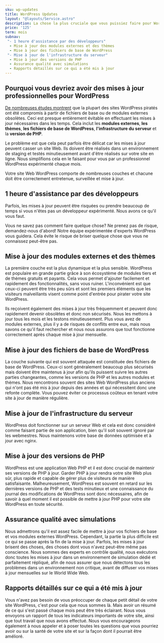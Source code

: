 ```yaml
---
sku: wp-updates
title: WordPress Updates
layout: "@layouts/Service.astro"
description: La chose la plus cruciale que vous puissiez faire pour WordPress est de garder ses modules externes et ses fichiers de base à jour. Nous le faisons pour vous tous les mois, en toute sécurité et efficacement, avec des rapports sur la manière dont les choses se sont passées.
price: '125'
term: mois
subnav:
 "- 1 heure d'assistance par des développeurs"
  - Mise à jour des modules externes et des thèmes
  - Mise à jour des fichiers de base de WordPress
 "- Mise à jour de l'infrastructure du serveur"
  - Mise à jour des versions de PHP
  - Assurance qualité avec simulations
  - Rapports détaillés sur ce qui a été mis à jour
---
```


## Pourquoi vous devriez avoir des mises à jour professionnelles pour WordPress

[De nombreuses études montrent](https://sucuri.net/reports/19-sucuri-2018-hacked-report.pdf) que la plupart des sites WordPress piratés ont été compromis à partir de fichiers de base ou de modules externes obsolètes. Ceci est presque entièrement évitable en effectuant les mises à jour nécessaires dans les temps. Cela inclut les **modules externes**, **les thèmes**, **les fichiers de base de WordPress**, **l'infrastructure du serveur** et la **version de PHP**.

Le problème est que cela peut parfois être délicat car les mises à jour peuvent casser un site Web. Ils doivent être réalisés dans un environnement de staging et testés minutieusement avant d'être réalisés sur votre site en ligne. Nous simplifions cela en le faisant pour vous par un professionnel WordPress expérimenté chaque mois.

Votre site Web WordPress comporte de nombreuses couches et chacune doit être correctement entretenue, surveillée et mise à jour.

## 1 heure d'assistance par des développeurs

Parfois, les mises à jour peuvent être risquées ou prendre beaucoup de temps si vous n'êtes pas un développeur expérimenté. Nous avons ce qu'il vous faut.

Vous ne savez pas comment faire quelque chose? Ne prenez pas de risque, demandez-nous d'abord! Notre équipe expérimentée d'experts WordPress vous guidera. Cela évite le risque de briser quelque chose que vous ne connaissez peut-être pas.

## Mise à jour des modules externes et des thèmes

La première couche est la plus dynamique et la plus sensible. WordPress est populaire en grande partie grâce à son écosystème de modules tiers et de thèmes gratuits et payants. Cela vous permet d'ajouter facilement et rapidement des fonctionnalités, sans vous ruiner. L'inconvénient est que ceux-ci peuvent être très peu sûrs et sont les premiers éléments que les visiteurs malveillants visent comme point d'entrée pour pirater votre site WordPress.

Ils reçoivent également des mises à jour très fréquemment et peuvent donc rapidement devenir obsolètes et donc non sécurisés. Nous les mettons à jour tous les mois et les testons minutieusement. Plus vous avez de modules externes, plus il y a de risques de conflits entre eux, mais nous savons ce qu'il faut rechercher et nous nous assurons que tout fonctionne correctement après chaque mise à jour mensuelle.

## Mise à jour des fichiers de base de WordPress

La couche suivante qui est souvent attaquée est constituée des fichiers de base de WordPress. Ceux-ci sont généralement beaucoup plus sécurisés mais doivent être maintenus à jour afin qu'ils puissent suivre les autres parties changeantes, comme les versions de PHP et les autres modules et thèmes. Nous rencontrons souvent des sites Web WordPress plus anciens qui n'ont pas été mis à jour depuis des années et qui nécessitent donc une refonte complète. Vous pouvez éviter ce processus coûteux en tenant votre site à jour de manière régulière.

## Mise à jour de l'infrastructure du serveur

WordPress doit fonctionner sur un serveur Web et cela est donc considéré comme faisant partie de son application, bien qu'il soit souvent ignoré par les webmestres. Nous maintenons votre base de données optimisée et à jour avec nginx.

## Mise à jour des versions de PHP

WordPress est une application Web PHP et il est donc crucial de maintenir ses versions de PHP à jour. Garder PHP à jour rendra votre site Web plus sûr, plus rapide et capable de gérer plus de visiteurs de manière satisfaisante. Malheureusement, WordPress est souvent en retard sur les dernières versions de PHP et des tests minutieux et une connaissance du journal des modifications de WordPress sont donc nécessaires, afin de savoir à quel moment il est possible de mettre à jour PHP pour votre site WordPress en toute sécurité.

## Assurance qualité avec simulations

Nous admettrons qu'il est assez facile de mettre à jour vos fichiers de base et vos modules externes WordPress. Cependant, la partie la plus difficile est ce qui se passe après la fin de la mise à jour. Parfois, les mises à jour brisent des choses, des choses dont vous n'avez peut-être même pas conscience. Nous sommes des experts en contrôle qualité, nous exécutons donc toutes les mises à jour dans un environnement de simulation dédié et parfaitement répliqué, afin de nous assurer que nous détectons tous les problèmes dans un environnement non critique, avant de diffuser vos mises à jour mensuelles sur le World Wide Web.

## Rapports détaillés sur ce qui a été mis à jour

Vous n'avez pas besoin de vous préoccuper de chaque petit détail de votre site WordPress, c'est pour cela que nous sommes là. Mais avoir un résumé de ce qui s'est passé chaque mois peut être très éclairant. Nous vous envoyons un rapport de tous les indicateurs importants de votre site, ainsi que tout travail que nous avons effectué. Nous vous encourageons également à nous appeler et à poser toutes les questions que vous pourriez avoir ou sur la santé de votre site et sur la façon dont il pourrait être amélioré.
